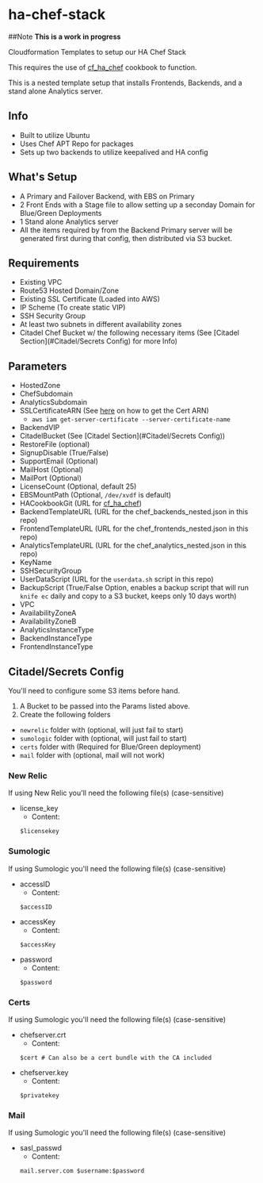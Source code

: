 # ha-chef-stack
##Note **This is a work in progress**

Cloudformation Templates to setup our HA Chef Stack

This requires the use of [cf_ha_chef](https://github.com/HearstAT/cf_ha_chef) cookbook to function.

This is a nested template setup that installs Frontends, Backends, and a stand alone Analytics server.

## Info
- Built to utilize Ubuntu
- Uses Chef APT Repo for packages
- Sets up two backends to utilize keepalived and HA config

## What's Setup
* A Primary and Failover Backend, with EBS on Primary
* 2 Front Ends with a Stage file to allow setting up a seconday Domain for Blue/Green Deployments
* 1 Stand alone Analytics server
* All the items required by from the Backend Primary server will be generated first during that config, then distributed via S3 bucket.

## Requirements
- Existing VPC
- Route53 Hosted Domain/Zone
- Existing SSL Certificate (Loaded into AWS)
- IP Scheme (To create static VIP)
- SSH Security Group
- At least two subnets in different availability zones
- Citadel Chef Bucket w/ the following necessary items (See [Citadel Section](#Citadel/Secrets Config) for more Info)

## Parameters
- HostedZone
- ChefSubdomain
- AnalyticsSubdomain
- SSLCertificateARN (See [here](http://docs.aws.amazon.com/cli/latest/reference/iam/index.html#cli-aws-iam) on how to get the Cert ARN)
  - `aws iam get-server-certificate --server-certificate-name`
- BackendVIP
- CitadelBucket (See [Citadel Section](#Citadel/Secrets Config))
- RestoreFile (optional)
- SignupDisable (True/False)
- SupportEmail (Optional)
- MailHost (Optional)
- MailPort (Optional)
- LicenseCount (Optional, default 25)
- EBSMountPath (Optional, `/dev/xvdf` is default)
- HACookbookGit (URL for [cf_ha_chef](https://github.com/HearstAT/cf_ha_chef))
- BackendTemplateURL (URL for the chef_backends_nested.json in this repo)
- FrontendTemplateURL (URL for the chef_frontends_nested.json in this repo)
- AnalyticsTemplateURL (URL for the chef_analytics_nested.json in this repo)
- KeyName
- SSHSecurityGroup
- UserDataScript (URL for the `userdata.sh` script in this repo)
- BackupScript (True/False Option, enables a backup script that will run `knife ec` daily and copy to a S3 bucket, keeps only 10 days worth)
- VPC
- AvailabilityZoneA
- AvailabilityZoneB
- AnalyticsInstanceType
- BackendInstanceType
- FrontendInstanceType

## Citadel/Secrets Config
You'll need to configure some S3 items before hand.

1. A Bucket to be passed into the Params listed above.
2. Create the following folders
  - `newrelic` folder with (optional, will just fail to start)
  - `sumologic` folder with (optional, will just fail to start)
  - `certs` folder with (Required for Blue/Green deployment)
  - `mail` folder with (optional, mail will not work)

### New Relic
If using New Relic you'll need the following file(s) (case-sensitive)
* license_key
  * Content:
  ```
  $licensekey
  ```

### Sumologic
If using Sumologic you'll need the following file(s) (case-sensitive)
* accessID
  * Content:
  ```
  $accessID
  ```
* accessKey
  * Content:
  ```
  $accessKey
  ```
* password
  * Content:
  ```
  $password
  ```
### Certs
If using Sumologic you'll need the following file(s) (case-sensitive)
* chefserver.crt
  * Content:
  ```
  $cert # Can also be a cert bundle with the CA included
  ```
* chefserver.key
  * Content:
  ```
  $privatekey
  ```
### Mail
If using Sumologic you'll need the following file(s) (case-sensitive)
* sasl_passwd
  * Content:
  ```
  mail.server.com $username:$password
  ```
